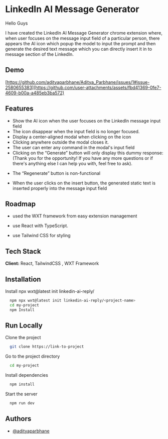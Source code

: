 
# LinkedIn AI Message Generator

Hello  Guys

I have created the LinkedIn AI Message Generator chrome extension where, when user focuses on the message input field of a particular person, there appears the AI icon which popup the model to input the prompt and then generate the desired text message which you can directly insert it in to message section of the LinkedIn.


## Demo


[https://github.com/adityaparbhane/Aditya_Parbhane/issues/1#issue-2580655383](https://github.com/user-attachments/assets/fbd41369-0fe7-4609-b00a-a485eb3ba572)

## Features

- Show the AI icon when the user focuses on the LinkedIn message input field
- The icon disappear when the input field is no longer focused.
- Display a center-aligned modal when clicking on the icon
- Clicking anywhere outside the modal closes it.
- The user can enter any command in the modal's input field
- Clicking on the “Generate” button will only display this dummy response: (Thank you for the opportunity! If you have any more questions or if there's anything else I can help you with, feel free to ask).
* The “Regenerate” button is non-functional 
- When the user clicks on the insert button, the generated static text is inserted properly into the message input field 


## Roadmap

- used the WXT framework  from easy extension management

- use React with TypeScript.
- use Tailwind CSS for styling


## Tech Stack

**Client:** React, TailwindCSS , WXT Framework 




## Installation

Install npx wxt@latest init linkedin-ai-reply/<project-name>

```bash
  npm npx wxt@latest init linkedin-ai-reply/<project-name>
  cd my-project
  npm Install 
```
    
## Run Locally

Clone the project

```bash
  git clone https://link-to-project
```

Go to the project directory

```bash
  cd my-project
```

Install dependencies

```bash
  npm install
```

Start the server

```bash
  npm run dev
```




## Authors

- [@adityaparbhane](https://github.com/adityaparbhane)

